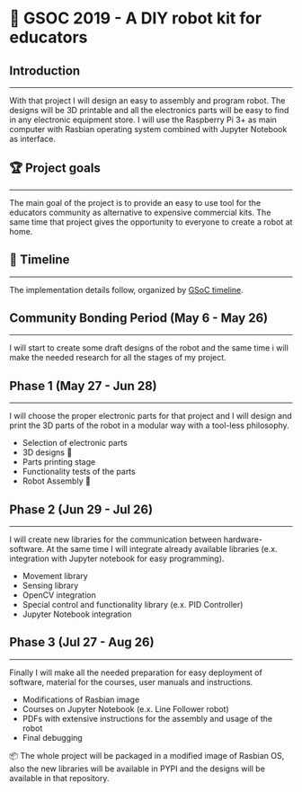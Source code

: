 # :rocket: GSOC 2019 - A DIY robot kit for educators 

## Introduction
___
With that project I will design an easy to assembly and program robot. The designs will be 3D printable and
all the electronics parts will be easy to find in any electronic equipment store. I will use the Raspberry Pi 3+ as main computer with Rasbian operating system combined with Jupyter Notebook as interface.


## :trophy: Project goals 
___
The main goal of the project is to provide an easy to use tool for the educators community as alternative to expensive commercial kits. The same time that project gives the opportunity to everyone to create a robot at home. 


## :calendar: Timeline
___
The implementation details follow, organized by [GSoC timeline](https://developers.google.com/open-source/gsoc/timeline).

## Community Bonding Period (May 6 - May 26)
___
I will start to create some draft designs of the robot and the same time i will make the needed research for all the stages of my project.

## Phase 1 (May 27 - Jun 28)
___
I will choose the proper electronic parts for that project and I will design and print the 3D parts of the robot in a 
modular way with a tool-less philosophy. 

- Selection of electronic parts
- 3D designs :triangular_ruler:
- Parts printing stage
- Functionality tests of the parts
- Robot Assembly :wrench:

## Phase 2 (Jun 29 - Jul 26)
___
I will create new libraries for the communication between hardware-software. At the same time I will integrate already available libraries (e.x. integration with Jupyter notebook for easy programming). 


- Movement library
- Sensing library
- OpenCV integration
- Special control and functionality library (e.x. PID Controller)
- Jupyter Notebook integration

## Phase 3 (Jul 27 - Aug 26)
___
Finally I will make all the needed preparation for easy deployment of software, material for the courses, user manuals and instructions.

- Modifications of Rasbian image
- Courses on Jupyter Notebook (e.x. Line Follower robot)
- PDFs with extensive instructions for the assembly and usage of the robot
- Final debugging

:package: The whole project will be packaged in a modified image of Rasbian OS, also the new libraries will be available in PYPI and the designs will be available in that repository.


